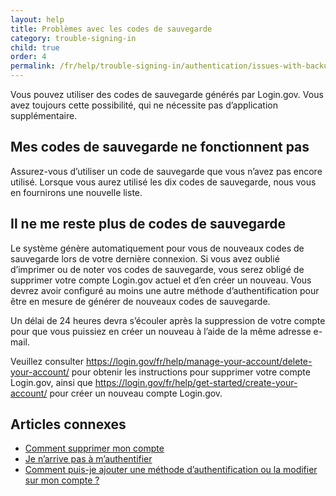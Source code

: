 ```yaml
---
layout: help
title: Problèmes avec les codes de sauvegarde
category: trouble-signing-in
child: true
order: 4
permalink: /fr/help/trouble-signing-in/authentication/issues-with-backup-codes/
---
```


Vous pouvez utiliser des codes de sauvegarde générés par Login.gov. Vous avez toujours cette possibilité, qui ne nécessite pas d’application supplémentaire.

## Mes codes de sauvegarde ne fonctionnent pas

Assurez-vous d’utiliser un code de sauvegarde que vous n’avez pas encore utilisé. Lorsque vous aurez utilisé les dix codes de sauvegarde, nous vous en fournirons une nouvelle liste.

## Il ne me reste plus de codes de sauvegarde

Le système génère automatiquement pour vous de nouveaux codes de sauvegarde lors de votre dernière connexion. Si vous avez oublié d’imprimer ou de noter vos codes de sauvegarde, vous serez obligé de supprimer votre compte Login.gov actuel et d’en créer un nouveau. Vous devrez avoir configuré au moins une autre méthode d’authentification pour être en mesure de générer de nouveaux codes de sauvegarde. 

Un délai de 24 heures devra s’écouler après la suppression de votre compte pour que vous puissiez en créer un nouveau à l’aide de la même adresse e-mail. 

Veuillez consulter <https://login.gov/fr/help/manage-your-account/delete-your-account/> pour obtenir les instructions pour supprimer votre compte Login.gov, ainsi que <https://login.gov/fr/help/get-started/create-your-account/> pour créer un nouveau compte Login.gov.

## Articles connexes

* [Comment supprimer mon compte](#)
* [Je n’arrive pas à m’authentifier](/fr/help/trouble-signing-in/issues-with-authentication-methods/)
* [Comment puis-je ajouter une méthode d’authentification ou la modifier sur mon compte ?](/fr/help/manage-your-account/add-or-change-your-authentication-method/)
